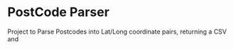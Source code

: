 PostCode Parser
================

Project to Parse Postcodes into Lat/Long coordinate pairs, returning a CSV and 

